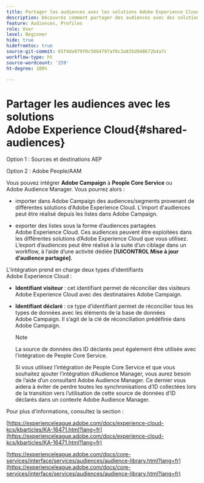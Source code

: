 ```yaml
---
title: Partager les audiences avec les solutions Adobe Experience Cloud
description: Découvrez comment partager des audiences avec des solutions Adobe Experience Cloud
feature: Audiences, Profiles
role: User
level: Beginner
hide: true
hidefromtoc: true
source-git-commit: 65f4da979f0c5884797af0c3a835d948672b4a7c
workflow-type: ht
source-wordcount: '259'
ht-degree: 100%

---
```


# Partager les audiences avec les solutions Adobe Experience Cloud{#shared-audiences}

Option 1 : Sources et destinations AEP

Option 2 : Adobe People/AAM

Vous pouvez intégrer **Adobe Campaign** à **People Core Service** ou Adobe Audience Manager. Vous pourrez alors :

* importer dans Adobe Campaign des audiences/segments provenant de différentes solutions d&#39;Adobe Experience Cloud. L&#39;import d&#39;audiences peut être réalisé depuis les listes dans Adobe Campaign.

* exporter des listes sous la forme d’audiences partagées Adobe Experience Cloud. Ces audiences peuvent être exploitées dans les différentes solutions d’Adobe Experience Cloud que vous utilisez. L’export d’audiences peut être réalisé à la suite d’un ciblage dans un workflow, à l’aide d’une activité dédiée **[!UICONTROL Mise à jour d’audience partagée]**.

L’intégration prend en charge deux types d’identifiants Adobe Experience Cloud :

* **Identifiant visiteur** : cet identifiant permet de réconcilier des visiteurs Adobe Experience Cloud avec des destinataires Adobe Campaign.
* **Identifiant déclaré** : ce type d’identifiant permet de réconcilier tous les types de données avec les éléments de la base de données Adobe Campaign. Il s’agit de la clé de réconciliation prédéfinie dans Adobe Campaign.

   >[!NOTE]
   >
   > La source de données des ID déclarés peut également être utilisée avec l’intégration de People Core Service.
   >
   >Si vous utilisez l’intégration de People Core Service et que vous souhaitez ajouter l’intégration d’Audience Manager, vous aurez besoin de l’aide d’un consultant Adobe Audience Manager. Ce dernier vous aidera à éviter de perdre toutes les synchronisations d’ID collectées lors de la transition vers l’utilisation de cette source de données d’ID déclarés dans un contexte Adobe Audience Manager.

Pour plus d&#39;informations, consultez la section :

[https://experienceleague.adobe.com/docs/experience-cloud-kcs/kbarticles/KA-16471.html?lang=fr](https://experienceleague.adobe.com/docs/experience-cloud-kcs/kbarticles/KA-16471.html?lang=fr)

[https://experienceleague.adobe.com/docs/core-services/interface/services/audiences/audience-library.html?lang=fr](https://experienceleague.adobe.com/docs/core-services/interface/services/audiences/audience-library.html?lang=fr)
